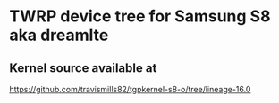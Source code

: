 # TWRP device tree for Samsung S8 aka dreamlte

## Kernel source available at 
https://github.com/travismills82/tgpkernel-s8-o/tree/lineage-16.0
